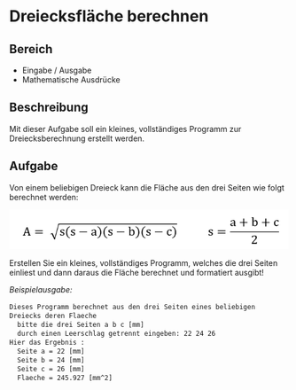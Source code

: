 # Dreiecksfläche berechnen

## Bereich

* Eingabe / Ausgabe
* Mathematische Ausdrücke

## Beschreibung

Mit dieser Aufgabe soll ein kleines, vollständiges Programm zur Dreiecksberechnung erstellt werden.

## Aufgabe

Von einem beliebigen Dreieck kann die Fläche aus den drei Seiten wie folgt berechnet werden:

![Berechnung](images/Berechnung.PNG)

Erstellen Sie ein kleines, vollständiges Programm, welches die drei Seiten einliest und dann daraus die Fläche berechnet und formatiert ausgibt!

*Beispielausgabe:*

```none
Dieses Programm berechnet aus den drei Seiten eines beliebigen Dreiecks deren Flaeche
  bitte die drei Seiten a b c [mm]
  durch einen Leerschlag getrennt eingeben: 22 24 26
Hier das Ergebnis :
  Seite a = 22 [mm]
  Seite b = 24 [mm]
  Seite c = 26 [mm]
  Flaeche = 245.927 [mm^2]
```
